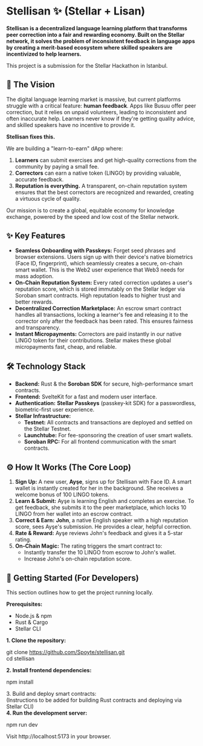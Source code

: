 # **Stellisan ✨ (Stellar \+ Lisan)**

**Stellisan is a decentralized language learning platform that transforms peer correction into a fair and rewarding economy. Built on the Stellar network, it solves the problem of inconsistent feedback in language apps by creating a merit-based ecosystem where skilled speakers are incentivized to help learners.**

This project is a submission for the Stellar Hackathon in Istanbul.

## **🚀 The Vision**

The digital language learning market is massive, but current platforms struggle with a critical feature: **human feedback**. Apps like Busuu offer peer correction, but it relies on unpaid volunteers, leading to inconsistent and often inaccurate help. Learners never know if they're getting quality advice, and skilled speakers have no incentive to provide it.

**Stellisan fixes this.**

We are building a "learn-to-earn" dApp where:

1. **Learners** can submit exercises and get high-quality corrections from the community by paying a small fee.  
2. **Correctors** can earn a native token (LINGO) by providing valuable, accurate feedback.  
3. **Reputation is everything.** A transparent, on-chain reputation system ensures that the best correctors are recognized and rewarded, creating a virtuous cycle of quality.

Our mission is to create a global, equitable economy for knowledge exchange, powered by the speed and low cost of the Stellar network.

## **✨ Key Features**

* **Seamless Onboarding with Passkeys:** Forget seed phrases and browser extensions. Users sign up with their device's native biometrics (Face ID, fingerprint), which seamlessly creates a secure, on-chain smart wallet. This is the Web2 user experience that Web3 needs for mass adoption.  
* **On-Chain Reputation System:** Every rated correction updates a user's reputation score, which is stored immutably on the Stellar ledger via Soroban smart contracts. High reputation leads to higher trust and better rewards.  
* **Decentralized Correction Marketplace:** An escrow smart contract handles all transactions, locking a learner's fee and releasing it to the corrector only after the feedback has been rated. This ensures fairness and transparency.  
* **Instant Micropayments:** Correctors are paid instantly in our native LINGO token for their contributions. Stellar makes these global micropayments fast, cheap, and reliable.

## **🛠️ Technology Stack**

* **Backend:** Rust & the **Soroban SDK** for secure, high-performance smart contracts.  
* **Frontend:** SvelteKit for a fast and modern user interface.  
* **Authentication:** **Stellar Passkeys** (passkey-kit SDK) for a passwordless, biometric-first user experience.  
* **Stellar Infrastructure:**  
  * **Testnet:** All contracts and transactions are deployed and settled on the Stellar Testnet.  
  * **Launchtube:** For fee-sponsoring the creation of user smart wallets.  
  * **Soroban RPC:** For all frontend communication with the smart contracts.

## **⚙️ How It Works (The Core Loop)**

1. **Sign Up:** A new user, **Ayşe**, signs up for Stellisan with Face ID. A smart wallet is instantly created for her in the background. She receives a welcome bonus of 100 LINGO tokens.  
2. **Learn & Submit:** Ayşe is learning English and completes an exercise. To get feedback, she submits it to the peer marketplace, which locks 10 LINGO from her wallet into an escrow contract.  
3. **Correct & Earn:** **John**, a native English speaker with a high reputation score, sees Ayşe's submission. He provides a clear, helpful correction.  
4. **Rate & Reward:** Ayşe reviews John's feedback and gives it a 5-star rating.  
5. **On-Chain Magic:** The rating triggers the smart contract to:  
   * Instantly transfer the 10 LINGO from escrow to John's wallet.  
   * Increase John's on-chain reputation score.

## **🏁 Getting Started (For Developers)**

This section outlines how to get the project running locally.

**Prerequisites:**

* Node.js & npm  
* Rust & Cargo  
* Stellar CLI

**1\. Clone the repository:**

git clone https://github.com/Spoyte/stellisan.git  
cd stellisan

**2\. Install frontend dependencies:**

npm install

3\. Build and deploy smart contracts:  
(Instructions to be added for building Rust contracts and deploying via Stellar CLI)  
**4\. Run the development server:**

npm run dev

Visit http://localhost:5173 in your browser.